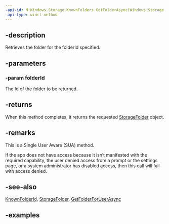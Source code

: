 ```yaml
---
-api-id: M:Windows.Storage.KnownFolders.GetFolderAsync(Windows.Storage.KnownFolderId)
-api-type: winrt method
---
```


## -description
Retrieves the folder for the folderId specified.

## -parameters

### -param folderId
The Id of the folder to be returned.

## -returns
When this method completes, it returns the requested [StorageFolder](storagefolder.md) object.

## -remarks
This is a Single User Aware (SUA) method.

If the app does not have access because it isn’t manifested with the required capability, the user denied access from a prompt or the settings page, or a system administrator has disabled access, then this call will fail with access denied.

## -see-also
[KnownFolderId](knownfolderid.md), [StorageFolder](storagefolder.md), [GetFolderForUserAsync](knownfolders_getfolderforuserasync_705109113.md)

## -examples

